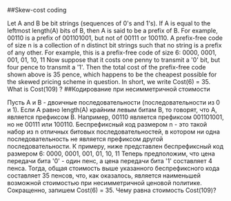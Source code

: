 ##Skew-cost coding

Let A and B be bit strings (sequences of 0's and 1's).
If A is equal to the leftmost length(A) bits of B, then A is said to be a prefix of B.
For example, 00110 is a prefix of 001101001, but not of 00111 or 100110.
A prefix-free code of size n is a collection of n distinct bit strings such that no string is a prefix of any other.  For example, this is a prefix-free code of size 6:
0000, 0001, 001, 01, 10, 11
Now suppose that it costs one penny to transmit a '0' bit, but four pence to transmit a '1'.
Then the total cost of the prefix-free code shown above is 35 pence, which happens to be the cheapest possible for the skewed pricing scheme in question.
In short, we write Cost(6) = 35.
What is Cost(109) ?
##Кодирование при несимметричной стоимости

Пусть A и B - двоичные последовательности (последовательности из 0 и 1).
Если A равно length(A) крайним левым битам B, то говорят, что A, является префиксом B.
Например, 00110 является префиксом 001101001, но не 00111 или 100110.
Беспрефиксный код размером n - это такой набор из n отличных битовых последовательностей, в котором ни одна последовательность не является префиксом другой последовательности. К примеру, ниже представлен беспрефиксный код размером 6:
0000, 0001, 001, 01, 10, 11
Теперь предположим, что цена передачи бита '0' - один пенс, а цена передачи бита '1' составляет 4 пенса.
Тогда, общая стоимость выше указанного беспрефиксного кода составляет 35 пенсов, что, как оказалось, является наименьшей возможной стоимостью при несимметричной ценовой политике.
Сокращенно, запишем Cost(6) = 35.
Чему равна стоимость Cost(109)?
